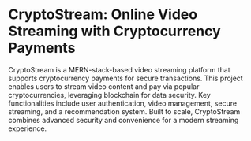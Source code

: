 # CryptoStream: Online Video Streaming with Cryptocurrency Payments

CryptoStream is a MERN-stack-based video streaming platform that supports cryptocurrency payments for secure transactions. 
This project enables users to stream video content and pay via popular cryptocurrencies, leveraging blockchain for data security. 
Key functionalities include user authentication, video management, secure streaming, and a recommendation system. Built to scale, CryptoStream combines advanced security and convenience for a modern streaming experience.
